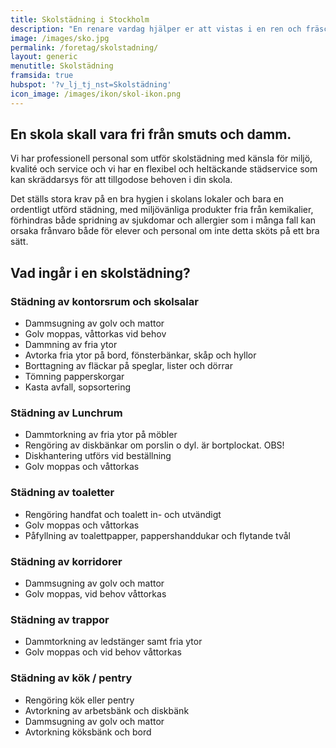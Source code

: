 ```yaml
---
title: Skolstädning i Stockholm
description: "En renare vardag hjälper er att vistas i en ren och fräsch skolmiljö som ger ökat trivsel för elever och personal med högkvalitativ städning. Hör av dig och boka ett kostnadsfritt möte."
image: /images/sko.jpg
permalink: /foretag/skolstadning/
layout: generic
menutitle: Skolstädning
framsida: true
hubspot: '?v_lj_tj_nst=Skolstädning'
icon_image: /images/ikon/skol-ikon.png
---
```

## En skola skall vara fri från smuts och damm. 

Vi har professionell personal som utför skolstädning med känsla för miljö, kvalité och service och vi har en flexibel och heltäckande städservice som kan skräddarsys för att tillgodose behoven i din skola. 

Det ställs stora krav på en bra hygien i skolans lokaler och bara en ordentligt utförd städning, med miljövänliga produkter fria från kemikalier, förhindras både spridning av sjukdomar och allergier som i många fall kan orsaka frånvaro både för elever och personal om inte detta sköts på ett bra sätt.

## Vad ingår i en skolstädning?

### Städning av kontorsrum och skolsalar

* Dammsugning av golv och mattor
* Golv moppas, våttorkas vid behov
* Dammning av fria ytor
* Avtorka fria ytor på bord, fönsterbänkar, skåp och hyllor
* Borttagning av fläckar på speglar, lister och dörrar
* Tömning papperskorgar
* Kasta avfall, sopsortering
 
### Städning av Lunchrum

* Dammtorkning av fria ytor på möbler
* Rengöring av diskbänkar om porslin o dyl. är bortplockat. OBS!
* Diskhantering utförs vid beställning
* Golv moppas och våttorkas

### Städning av toaletter

* Rengöring handfat och toalett in- och utvändigt
* Golv moppas och våttorkas
* Påfyllning av toalettpapper, pappershanddukar och flytande tvål

### Städning av korridorer

* Dammsugning av golv och mattor
* Golv moppas, vid behov våttorkas

### Städning av trappor

* Dammtorkning av ledstänger samt fria ytor
* Golv moppas och vid behov våttorkas

### Städning av kök / pentry

* Rengöring kök eller pentry
* Avtorkning av arbetsbänk och diskbänk
* Dammsugning av golv och mattor
* Avtorkning köksbänk och bord

